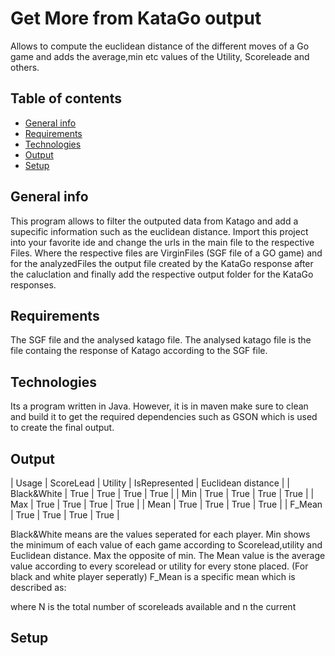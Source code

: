 # Get More from KataGo output 
Allows to compute the euclidean distance of the different moves of a Go game and adds the average,min etc values of the Utility, Scoreleade and others.

## Table of contents
* [General info](#general-info)
* [Requirements](#requirements)
* [Technologies](#technologies)
* [Output](#output)
* [Setup](#setup)

## General info
This program allows to filter the outputed data from Katago and add a supecific information such as the euclidean distance.
Import this project into your favorite ide and change the urls in the main file to the respective Files.
Where the respective files are VirginFiles (SGF file of a GO game) and for the analyzedFiles the output file created by the KataGo response after the caluclation
and finally add the respective output folder for the KataGo responses.
## Requirements
The SGF file and the analysed katago file. The analysed katago file is the file containg the response of Katago according to the SGF file.
## Technologies
Its a program written in Java. However, it is in maven make sure to clean and build it to get the required dependencies such as GSON which is used to create the final output. 
## Output
| Usage | ScoreLead | Utility | IsRepresented | Euclidean distance |
| Black&White | True | True | True | True |
| Min | True | True | True | True |
| Max | True | True | True | True |
| Mean | True | True | True | True |
| F_Mean | True | True | True | True |

Black&White means are the values seperated for each player.
Min shows the minimum of each value of each game according to Scorelead,utility and Euclidean distance.
Max the opposite of min.
The Mean value is the average value according to every scorelead or utility for every stone placed. (For black and white player seperatly)
F_Mean is a specific mean which is described as:

where N is the total number of scoreleads available and n the current 
## Setup
